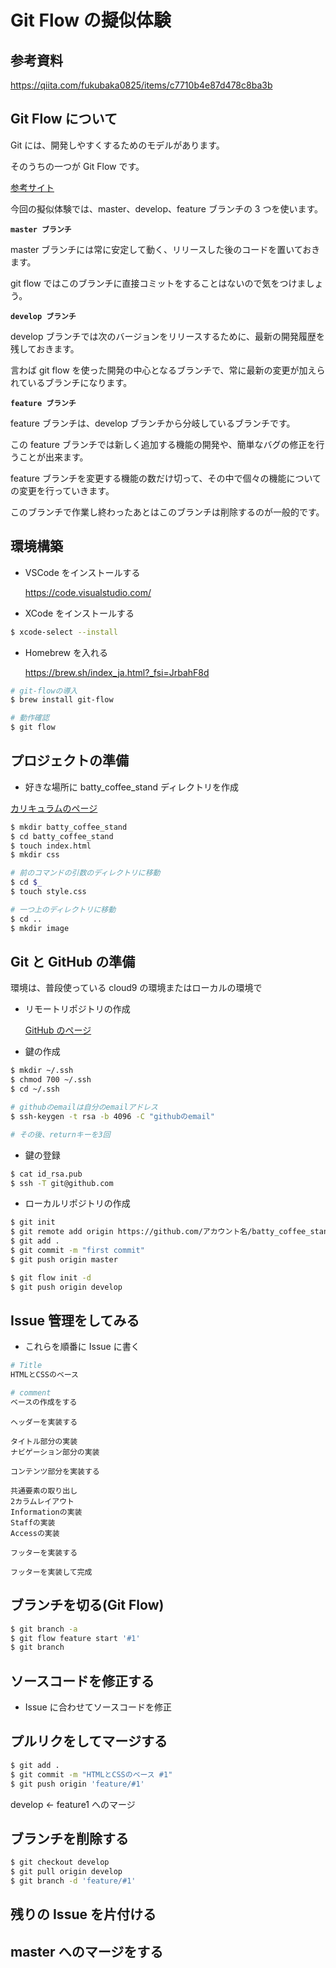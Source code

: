 # Git Flow の擬似体験

## 参考資料

https://qiita.com/fukubaka0825/items/c7710b4e87d478c8ba3b

## Git Flow について

Git には、開発しやすくするためのモデルがあります。

そのうちの一つが Git Flow です。

[参考サイト](https://www.sejuku.net/blog/74224)

今回の擬似体験では、master、develop、feature ブランチの 3 つを使います。

**`master ブランチ`**

master ブランチには常に安定して動く、リリースした後のコードを置いておきます。

git flow ではこのブランチに直接コミットをすることはないので気をつけましょう。

**`develop ブランチ`**

develop ブランチでは次のバージョンをリリースするために、最新の開発履歴を残しておきます。

言わば git flow を使った開発の中心となるブランチで、常に最新の変更が加えられているブランチになります。

**`feature ブランチ`**

feature ブランチは、develop ブランチから分岐しているブランチです。

この feature ブランチでは新しく追加する機能の開発や、簡単なバグの修正を行うことが出来ます。

feature ブランチを変更する機能の数だけ切って、その中で個々の機能についての変更を行っていきます。

このブランチで作業し終わったあとはこのブランチは削除するのが一般的です。

## 環境構築

- VSCode をインストールする

  https://code.visualstudio.com/

- XCode をインストールする

```zsh
$ xcode-select --install
```

- Homebrew を入れる

  https://brew.sh/index_ja.html?_fsi=JrbahF8d

```zsh
# git-flowの導入
$ brew install git-flow

# 動作確認
$ git flow
```

## プロジェクトの準備

- 好きな場所に batty_coffee_stand ディレクトリを作成

[カリキュラムのページ](https://tech-boost.jp/common/books/344)

```zsh
$ mkdir batty_coffee_stand
$ cd batty_coffee_stand
$ touch index.html
$ mkdir css

# 前のコマンドの引数のディレクトリに移動
$ cd $_
$ touch style.css

# 一つ上のディレクトリに移動
$ cd ..
$ mkdir image

```

## Git と GitHub の準備

環境は、普段使っている cloud9 の環境またはローカルの環境で

- リモートリポジトリの作成

  [GitHub のページ](https://github.com/)

- 鍵の作成

```zsh
$ mkdir ~/.ssh
$ chmod 700 ~/.ssh
$ cd ~/.ssh

# githubのemailは自分のemailアドレス
$ ssh-keygen -t rsa -b 4096 -C "githubのemail"

# その後、returnキーを3回
```

- 鍵の登録

```zsh
$ cat id_rsa.pub
$ ssh -T git@github.com
```

- ローカルリポジトリの作成

```zsh
$ git init
$ git remote add origin https://github.com/アカウント名/batty_coffee_stand.git
$ git add .
$ git commit -m "first commit"
$ git push origin master
```

```zsh
$ git flow init -d
$ git push origin develop
```

## Issue 管理をしてみる

- これらを順番に Issue に書く

```zsh
# Title
HTMLとCSSのベース

# comment
ベースの作成をする
```

```
ヘッダーを実装する

タイトル部分の実装
ナビゲーション部分の実装
```

```
コンテンツ部分を実装する

共通要素の取り出し
2カラムレイアウト
Informationの実装
Staffの実装
Accessの実装
```

```
フッターを実装する

フッターを実装して完成
```

## ブランチを切る(Git Flow)

```zsh
$ git branch -a
$ git flow feature start '#1'
$ git branch
```

## ソースコードを修正する

- Issue に合わせてソースコードを修正

## プルリクをしてマージする

```zsh
$ git add .
$ git commit -m "HTMLとCSSのベース #1"
$ git push origin 'feature/#1'
```

develop <- feature1 へのマージ

## ブランチを削除する

```zsh
$ git checkout develop
$ git pull origin develop
$ git branch -d 'feature/#1'
```

## 残りの Issue を片付ける

## master へのマージをする
